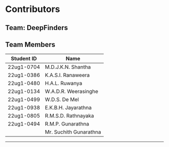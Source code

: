 # Contributors

## Team: DeepFinders

## Team Members

| Student ID | Name |
|------------|------|
| 22ug1-0704 | M.D.J.K.N. Shantha |
| 22ug1-0386 | K.A.S.I. Ranaweera |
| 22ug1-0480 | H.A.L. Ruwanya |
| 22ug1-0134 | W.A.D.R. Weerasinghe |
| 22ug1-0499 | W.D.S. De Mel |
| 22ug1-0938 | E.K.B.H. Jayarathna |
| 22ug1-0805 | R.M.S.D. Rathnayaka |
| 22ug1-0494 | R.M.P. Gunarathna |
|             |Mr. Suchith Gunarathna

---

